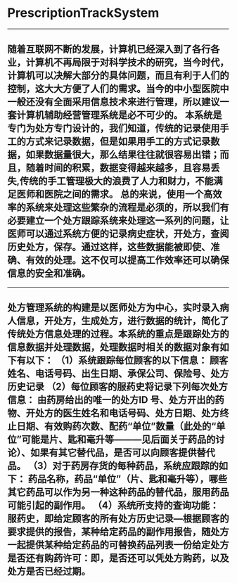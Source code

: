 # PrescriptionTrackSystem
---
随着互联网不断的发展，计算机已经深入到了各行各业，计算机不再局限于对科学技术的研究，当今时代，计算机可以决解大部分的具体问题，而且有利于人们的控制，这大大方便了人们的需求。当今的中小型医院中一般还没有全面采用信息技术来进行管理，所以建议一套计算机辅助经营管理系统是必不可少的。
本系统是专门为处方专门设计的，我们知道，传统的记录使用手工的方式来记录数据，但是如果用手工的方式记录数据，如果数据量很大，那么结果往往就很容易出错；而且，随着时间的积累，数据变得越来越多，且容易丢失,传统的手工管理极大的浪费了人力和财力，不能满足医师和医院之间的需求。	总的来说，使用一个高效率的系统来处理这些繁杂的流程是必须的，所以我们有必要建立一个处方跟踪系统来处理这一系列的问题，让医师可以通过系统方便的记录病史症状，开处方，查阅历史处方，保存。通过这样，这些数据能被即使、准确、有效的处理。这不仅可以提高工作效率还可以确保信息的安全和准确。
---
---
处方管理系统的构建是以医师处方为中心，实时录入病人信息，开处方，生成处方，进行数据的统计，简化了传统处方信息处理的过程。本系统的重点是跟踪处方的信息数据并处理数据，处理数据时相关的数据对象有如下有以下：
（1）系统跟踪每位顾客的以下信息：
	顾客姓名、电话号码、出生日期、承保公司、保险号、处方历史记录
（2）每位顾客的服药史将记录下列每次处方信息：
	由药房给出的唯一的处方ID 号、处方开出的药物、开处方的医生姓名和电话号码、处方日期、处方终止日期、有效购药次数、配药“单位”数量（此处的“单位”可能是片、匙和毫升等———见后面关于药品的讨论）、如果有其它替代品，是否可以向顾客提供替代品。
（3）对于药房存货的每种药品，系统应跟踪的如下：
	药品名称，药品“单位”（片、匙和毫升等），哪些其它药品可以作为另一种这种药品的替代品，服用药品可能引起的副作用。
（4）系统所支持的查询功能：
    服药史，即给定顾客的所有处方历史记录—根据顾客的要求提供的报告，某种给定药品的副作用报告，随处方一起提供某种给定药品的可替换药品列表一份给定处方是否还有购药许可：即，是否还可以凭处方购药，以及处方是否已经过期。
---